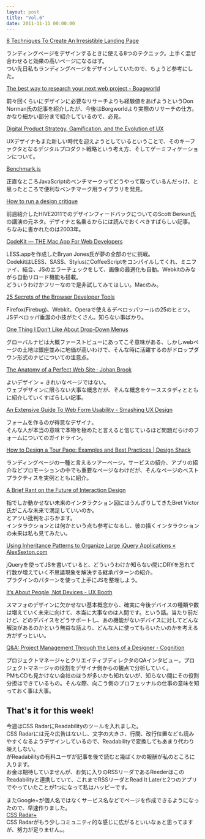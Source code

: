```yaml
---
layout: post
title: "Vol.6"
date: 2011-11-11 00:00:00
---
```


[8 Techniques To Create An Irresistible Landing Page](http://www.1stwebdesigner.com/design/techniques-create-irresistible-landing-page/)

ランディングページをデザインするときに使える8つのテクニック。上手く混ぜ合わせると効果の高いページになるはず。  
つい先日私もランディングページをデザインしていたので、ちょうど参考にした。

[The best way to research your next web project - Boagworld](http://boagworld.com/business-strategy/research/)

前々回くらいにデザインに必要なリサーチよりも経験値をあげようというDon Norman氏の記事を紹介したが、今後はBorgworldより実際のリサーチの仕方。  
かなり細かい部分まで紹介しているので、必見。

[Digital Product Strategy, Gamification, and the Evolution of UX](http://johnnyholland.org/2011/11/03/digital-product-strategy-gamification-and-the-evolution-of-ux/)

UXデザイナもまた新しい時代を迎えようとしているということで、そのキーファクタとなるデジタルプロダクト戦略という考え方、そしてゲーミフィケーションについて。

[Benchmark.js](http://benchmarkjs.com/)

正直なところJavaScriptのベンチマークってどうやって取っているんだっけ、と思ったところで便利なベンチマーク用ライブラリを発見。

[How to run a design critique](http://www.scottberkun.com/essays/23-how-to-run-a-design-critique/)

前週紹介したHIVE2011でのデザインフィードバックについてのScott Berkun氏の講演の元ネタ。デザイナと名乗るからには読んでおくべきすばらしい記事。  
ちなみに書かれたのは2003年。

[CodeKit — THE Mac App For Web Developers](http://incident57.com/codekit/index.php)

LESS.appを作成したBryan Jones氏が夢の全部のせに挑戦。  
CodekitはLESS、SASS、StylusにCoffeeScriptをコンパイルしてくれ、ミニファイ、結合、JSのエラーチェックをして、画像の最適化も自動。Webkitのみながら自動リロード機能も搭載。  
どういうわけかフリーなので是非試してみてほしい。Macのみ。

[25 Secrets of the Browser Developer Tools](http://www.andismith.com/blog/2011/11/25-dev-tool-secrets/)

Firefox(Firebug)、Webkit、Operaで使えるデベロッパツールの25のヒミツ。  
JSデベロッパ垂涎の小技がたくさん。知らない事ばかり。

[One Thing I Don’t Like About Drop-Down Menus](http://www.impressivewebs.com/drop-down-menu-pet-peeve/)

グローバルナビは大概ファーストビューにあってこそ意味がある、しかしwebページの土地は銀座並みに地価が高いわけで、そんな時に活躍するのがドロップダウン形式のナビについての注意点。

[The Anatomy of a Perfect Web Site · Johan Brook](http://johanbrook.com/minimalism/anatomy-perfect-web-site/)

よいデザイン = きれいなページではない。  
ウェブデザインに限らない大事な概念だが、そんな概念をケーススタディとともに紹介していくすばらしい記事。

[An Extensive Guide To Web Form Usability - Smashing UX Design](http://uxdesign.smashingmagazine.com/2011/11/08/extensive-guide-web-form-usability/)

フォームを作るのが得意なデザイナ。  
そんな人が本当の意味で本物を極めたと言えると信じているほど問題だらけのフォームについてのガイドライン。

[How to Design a Tour Page: Examples and Best Practices | Design Shack](http://designshack.net/articles/layouts/how-to-design-a-tour-page-examples-and-best-practices/)

ランディングページの一種と言えるツアーページ。サービスの紹介、アプリの紹介などプロモーションの中でも重要なページなわけだが、そんなページのベストプラクティスを実例とともに紹介。

[A Brief Rant on the Future of Interaction Design](http://worrydream.com/ABriefRantOnTheFutureOfInteractionDesign/)

指でしか動かせない未来のインタラクション図にはうんざりしてきたBret Victor氏がこんな未来で満足していいのか。  
とアツい批判をぶちかます。  
インタラクションとは何かという点も参考になるし、彼の描くインタラクションの未来は私も見てみたい。

[Using Inheritance Patterns to Organize Large jQuery Applications « AlexSexton.com](http://alexsexton.com/?p=51)

jQueryを使ってJSを書いていると、どういうわけか知らない間にDRYを忘れて行数が増えていく不思議現象を解決する継承パターンの紹介。  
プラグインのパターンを使って上手にJSを整理しよう。

[It’s About People, Not Devices - UX Booth](http://www.uxbooth.com/blog/its-about-people-not-devices/)

スマフォのデザインに欠かせない基本概念から、確実に今後デバイスの種類や数は増えていく未来に向けて、本当に大事なのは人間です。という話。当たり前だけど、どのデバイスをどうサポートし、あの機能がないデバイスに対してどんな解決があるのかという無益な話より、どんな人に使ってもらいたいのかを考える方がずっといい。

[Q&A: Project Management Through the Lens of a Designer - Cognition](http://cognition.happycog.com/article/qa-project-management-through-the-lens-of-a-designer)

プロジェクトマネージャとクリエイティブディレクタのQAインタビュー。プロジェクトマネージャの役割をデザイナ側からの観点で分析していく。  
PMもCDも見かけない会社のほうが多いかも知れないが、知らない間にその役割分担はできているもの。そんな際、向こう側のプロフェッナルの仕事の意味を知っておく事は大事。

## That's it for this week!

今週はCSS RadarにReadabilityのツールを入れました。  
CSS Radarには元々広告はないし、文字の大きさ、行間、改行位置なども読みやすくなるようデザインしているので、Readabilityで変換してもあまり代わり映えしない。  
がReadabilityの有料ユーザが記事を後で読むと幾ばくかの報酬が私のところに入ります。  
お金は期待していませんが、お気に入りのRSSリーダであるReederはこのReadabilityと連携していて、これまでRSSリーダとRead It Laterと2つのアプリでやっていたことが1つになって私はハッピーです。

またGoogle+が個人名ではなくサービス名などでページを作成できるようになったので、早速作りました。  
[CSS Radar+](https://plus.google.com/u/0/b/109704095110060909968/)  
CSS Radarがもう少しコミュニティ的な感じに広がるといいなぁと思ってますが、努力が足りません。。
